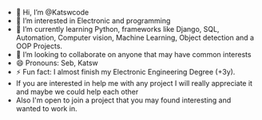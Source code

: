 - 👋 Hi, I’m @Katswcode
- 👀 I’m interested in Electronic and programming 
- 🌱 I’m currently learning Python, frameworks like Django, SQL, Automation, Computer vision, Machine Learning, Object detection and a OOP Projects.
- 💞️ I’m looking to collaborate on anyone that may have common interests 
- 😄 Pronouns: Seb, Katsw
- ⚡ Fun fact: I almost finish my Electronic Engineering Degree (+3y).
-  If you are interested in help me with any project I will really appreciate it and maybe we could help each other
-  Also I'm open to join a project that you may found interesting and wanted to work in.
